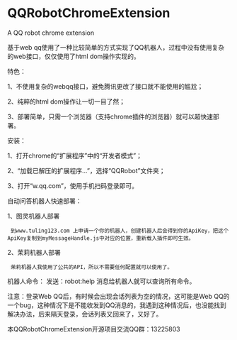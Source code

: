 # QQRobotChromeExtension
A QQ robot chrome extension

基于web qq使用了一种比较简单的方式实现了QQ机器人，过程中没有使用复杂的web接口，仅仅使用了html dom操作实现的。


特色：

  1、不使用复杂的webqq接口，避免腾讯更改了接口就不能使用的尴尬；
  
  2、纯粹的html dom操作让一切一目了然；
  
  3、部署简单，只需一个浏览器（支持chrome插件的浏览器）就可以超快速部署。


安装：

  1、打开chrome的“扩展程序”中的“开发者模式”；
  
  2、“加载已解压的扩展程序...”，选择“QQRobot”文件夹；
  
  3、打开“w.qq.com”，使用手机扫码登录即可。
  
  
自动问答机器人快速部署：

  1、图灵机器人部署
  
     到www.tuling123.com 上申请一个你的机器人，创建机器人后会得到你的ApiKey，把这个ApiKey复制到myMessageHandle.js中对应的位置，重新载入插件即可生效。
     
  2、茉莉机器人部署
  
     茉莉机器人我使用了公共的API，所以不需要任何配置就可以使用了。

机器人命令：
  发送：robot:help 消息给机器人就可以查询所有命令。

注意：登录Web QQ后，有时候会出现会话列表为空的情况，这可能是Web QQ的一个bug，这种情况下是不能收发到QQ消息的，我遇到这种情况后，也没能找到解决办法，后来隔天登录，会话列表又回来了，又好了。

本QQRobotChromeExtension开源项目交流QQ群：13225803
